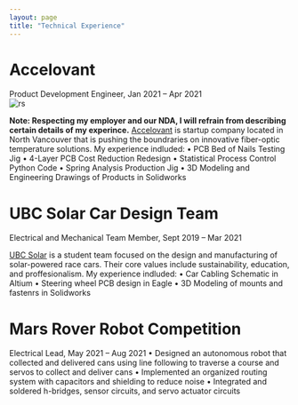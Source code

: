```yaml
---
layout: page
title: "Technical Experience"
---
```


# Accelovant
Product Development Engineer, Jan 2021 – Apr 2021  
![rs](https://raw.githubusercontent.com/carterkowel/carterkowel.github.io/master/assets/images/acceolovant.PNG)  

**Note: Respecting my employer and our NDA, I will refrain from describing certain details of my experince.**
[Accelovant](https://www.accelovant.com/) is startup company located in North Vancouver that is pushing the boundraries on innovative fiber-optic temperature solutions. My experience indluded:
•	PCB Bed of Nails Testing Jig
•	4-Layer PCB Cost Reduction Redesign
•	Statistical Process Control Python Code
•	Spring Analysis Production Jig
•	3D Modeling and Engineering Drawings of Products in Solidworks

# UBC Solar Car Design Team
Electrical and Mechanical Team Member, Sept 2019 – Mar 2021


[UBC Solar](https://ubcsolar.com/) is a student team focused on the design and manufacturing of solar-powered race cars. Their core values include sustainability, education, and proffesionalism. My experience indluded:
•	Car Cabling Schematic in Altium
•	Steering wheel PCB design in Eagle
•	3D Modeling of mounts and fastenrs in Solidworks

# Mars Rover Robot Competition
Electrical Lead, May 2021 – Aug 2021
•	Designed an autonomous robot that collected and delivered cans using line following to traverse a course and servos to collect and deliver cans
•	Implemented an organized routing system with capacitors and shielding to reduce noise 
•	Integrated and soldered h-bridges, sensor circuits, and servo actuator circuits

